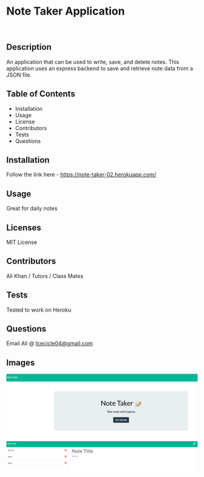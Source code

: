 # Note Taker Application

![<ALT>](https://img.shields.io/badge/Express/Node/JS-Heroku-blue)

## Description

An application that can be used to write, save, and delete notes. This application uses an express backend to save and retrieve note data from a JSON file.

## Table of Contents

- Installation
- Usage
- License
- Contributors
- Tests
- Questions

## Installation

Follow the link here - https://note-taker-02.herokuapp.com/

## Usage

Great for daily notes

## Licenses

MIT License

## Contributors

Ali Khan / Tutors / Class Mates

## Tests

Tested to work on Heroku

## Questions

Email Ali @ Icecicle04@gmail.com

## Images

![](./Images/Homepage.png)
![](./Images/Notes.png)
